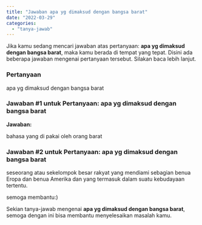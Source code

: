 ```yaml
---
title: "Jawaban apa yg dimaksud dengan bangsa barat​"
date: "2022-03-29"
categories: 
  - "tanya-jawab"
---
```


Jika kamu sedang mencari jawaban atas pertanyaan: **apa yg dimaksud dengan bangsa barat​**, maka kamu berada di tempat yang tepat. Disini ada beberapa jawaban mengenai pertanyaan tersebut. Silakan baca lebih lanjut.

### Pertanyaan

apa yg dimaksud dengan bangsa barat​

### Jawaban #1 untuk Pertanyaan: apa yg dimaksud dengan bangsa barat​

**Jawaban:**

bahasa yang di pakai oleh orang barat

### Jawaban #2 untuk Pertanyaan: apa yg dimaksud dengan bangsa barat​

seseorang atau sekelompok besar rakyat yang mendiami sebagian benua Eropa dan benua Amerika dan yang termasuk dalam suatu kebudayaan tertentu.

semoga membantu:)

Sekian tanya-jawab mengenai **apa yg dimaksud dengan bangsa barat​**, semoga dengan ini bisa membantu menyelesaikan masalah kamu.
